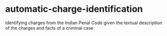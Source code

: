# automatic-charge-identification
Identifying charges from the Indian Penal Code given the textual description of the charges and facts of a criminal case
